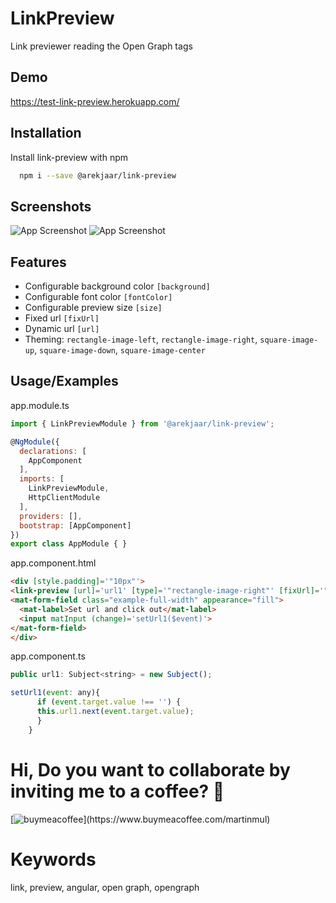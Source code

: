 
# LinkPreview

Link previewer reading the Open Graph tags


## Demo

https://test-link-preview.herokuapp.com/

  
## Installation

Install link-preview with npm

```bash
  npm i --save @arekjaar/link-preview
```
    
## Screenshots

![App Screenshot](https://drive.google.com/uc?id=11wdnLmzgxI5F-JlS3dsscViJeqlnp7Oz)
![App Screenshot](https://drive.google.com/uc?id=1B1v0sCfpVC0NdF1Mejq0Meyh8xbBIlYs)

  
## Features

- Configurable background color ```[background]```
- Configurable font color ```[fontColor]```
- Configurable preview size ```[size]```
- Fixed url ```[fixUrl]```
- Dynamic url ```[url]```
- Theming: ```rectangle-image-left```, ```rectangle-image-right```, ```square-image-up```, ```square-image-down```, ```square-image-center```

  
## Usage/Examples

app.module.ts
```javascript
import { LinkPreviewModule } from '@arekjaar/link-preview';

@NgModule({
  declarations: [
    AppComponent
  ],
  imports: [
    LinkPreviewModule,
    HttpClientModule
  ],
  providers: [],
  bootstrap: [AppComponent]
})
export class AppModule { }
```
app.component.html
```html
<div [style.padding]='"10px"'>
<link-preview [url]='url1' [type]='"rectangle-image-right"' [fixUrl]='"https://freecons.herokuapp.com/"' [size]=400 [fontColor]='"white"' [background]='"black"'></link-preview>
<mat-form-field class="example-full-width" appearance="fill">
  <mat-label>Set url and click out</mat-label>
  <input matInput (change)='setUrl1($event)'>
</mat-form-field>
</div>
```
app.component.ts
```javascript
public url1: Subject<string> = new Subject();

setUrl1(event: any){
      if (event.target.value !== '') {
      this.url1.next(event.target.value);
      }
    }
```

# Hi, Do you want to collaborate by inviting me to a coffee? 👋

[![buymeacoffee](https://drive.google.com/uc?id=1lFRr7rhDH66bqb7SKIIPQ2YslcnGdu4_)](https://www.buymeacoffee.com/martinmul)

# Keywords

link, preview, angular, open graph, opengraph

  